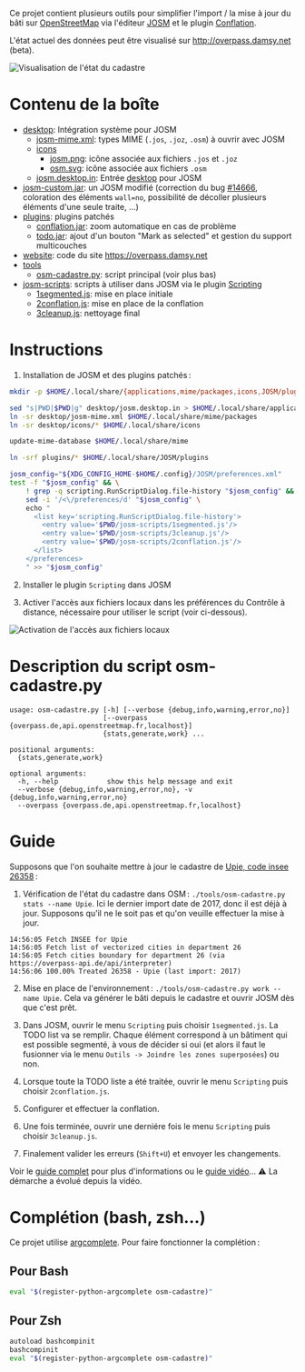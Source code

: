 Ce projet contient plusieurs outils pour simplifier l'import / la mise à jour du bâti sur [OpenStreetMap](https://openstreetmap.org) via l'éditeur [JOSM](https://josm.openstreetmap.de/) et le plugin [Conflation](http://wiki.openstreetmap.org/wiki/JOSM/Plugins/Conflation).

L'état actuel des données peut être visualisé sur http://overpass.damsy.net (beta).

![Visualisation de l'état du cadastre](https://user-images.githubusercontent.com/1451988/26934158-d6e63858-4c68-11e7-8cd8-534718e6b3f6.png)

# Contenu de la boîte

 * [desktop](./desktop): Intégration système pour JOSM
   * [josm-mime.xml](./desktop/josm-mime.xml): types MIME (`.jos`, `.joz`, `.osm`) à ouvrir avec JOSM
   * [icons](./desktop/icons)
     * [josm.png](./desktop/icons/josm.png): icône associée aux fichiers `.jos` et `.joz`
     * [osm.svg](./desktop/icons/osm.svg): icône associée aux fichiers `.osm`
   * [josm.desktop.in](./desktop/josm.desktop.in): Entrée [desktop](https://standards.freedesktop.org/desktop-entry-spec/latest/) pour JOSM
 * [josm-custom.jar](./josm-custom.jar): un JOSM modifié (correction du bug [#14666](https://josm.openstreetmap.de/ticket/14666), coloration des éléments `wall=no`, possibilité de décoller plusieurs éléments d'une seule traite, …)
 * [plugins](./plugins): plugins patchés
   * [conflation.jar](./plugins/conflation.jar): zoom automatique en cas de problème
   * [todo.jar](./plugins/todo.jar): ajout d'un bouton "Mark as selected" et gestion du support multicouches
 * [website](./website): code du site https://overpass.damsy.net
 * [tools](./tools)
   * [osm-cadastre.py](./tools/osm-cadastre.py): script principal (voir plus bas)
 * [josm-scripts](./josm-scripts): scripts à utiliser dans JOSM via le plugin [Scripting](http://wiki.openstreetmap.org/wiki/JOSM/Plugins/Scripting)
   * [1segmented.js](./js/1segmented.js): mise en place initiale
   * [2conflation.js](./js/2conflation.js): mise en place de la conflation
   * [3cleanup.js](./js/3cleanup.js): nettoyage final

# Instructions

1. Installation de JOSM et des plugins patchés :
```bash
mkdir -p $HOME/.local/share/{applications,mime/packages,icons,JOSM/plugins}

sed "s|PWD|$PWD|g" desktop/josm.desktop.in > $HOME/.local/share/applications/josm.desktop
ln -sr desktop/josm-mime.xml $HOME/.local/share/mime/packages
ln -sr desktop/icons/* $HOME/.local/share/icons

update-mime-database $HOME/.local/share/mime

ln -srf plugins/* $HOME/.local/share/JOSM/plugins

josm_config="${XDG_CONFIG_HOME-$HOME/.config}/JOSM/preferences.xml"
test -f "$josm_config" && \
    ! grep -q scripting.RunScriptDialog.file-history "$josm_config" && \
    sed -i '/<\/preferences/d' "$josm_config" \
    echo "
      <list key='scripting.RunScriptDialog.file-history'>
        <entry value='$PWD/josm-scripts/1segmented.js'/>
        <entry value='$PWD/josm-scripts/3cleanup.js'/>
        <entry value='$PWD/josm-scripts/2conflation.js'/>
      </list>
    </preferences>
    " >> "$josm_config"
```

2. Installer le plugin `Scripting` dans JOSM

3. Activer l'accès aux fichiers locaux dans les préférences du Contrôle à distance, nécessaire pour utiliser le script (voir ci-dessous).

![Activation de l'accès aux fichiers locaux](https://user-images.githubusercontent.com/1451988/26930245-137b43fa-4c5d-11e7-8445-5508278ef958.png)

# Description du script osm-cadastre.py

```
usage: osm-cadastre.py [-h] [--verbose {debug,info,warning,error,no}]
                       [--overpass {overpass.de,api.openstreetmap.fr,localhost}]
                       {stats,generate,work} ...

positional arguments:
  {stats,generate,work}

optional arguments:
  -h, --help            show this help message and exit
  --verbose {debug,info,warning,error,no}, -v {debug,info,warning,error,no}
  --overpass {overpass.de,api.openstreetmap.fr,localhost}
```

# Guide

Supposons que l'on souhaite mettre à jour le cadastre de [Upie, code insee 26358](http://www.openstreetmap.org/relation/83680) :

1. Vérification de l'état du cadastre dans OSM : `./tools/osm-cadastre.py stats --name Upie`.
    Ici le dernier import date de 2017, donc il est déjà à jour. Supposons qu'il ne le soit pas et qu'on veuille effectuer la mise à jour.
>
    14:56:05 Fetch INSEE for Upie
    14:56:05 Fetch list of vectorized cities in department 26
    14:56:05 Fetch cities boundary for department 26 (via https://overpass-api.de/api/interpreter)
    14:56:06 100.00% Treated 26358 - Upie (last import: 2017)


2. Mise en place de l'environnement : `./tools/osm-cadastre.py work --name Upie`. Cela va générer le bâti depuis le cadastre et ouvrir JOSM dès que c'est prêt.

3. Dans JOSM, ouvrir le menu `Scripting` puis choisir `1segmented.js`. La TODO list va se remplir. Chaque élément correspond à un bâtiment qui est possible segmenté, à vous de décider si oui (et alors il faut le fusionner via le menu `Outils -> Joindre les zones superposées`) ou non.

4. Lorsque toute la TODO liste a été traitée, ouvrir le menu `Scripting` puis choisir `2conflation.js`.

5. Configurer et effectuer la conflation.

6. Une fois terminée, ouvrir une derniére fois le menu `Scripting` puis choisir `3cleanup.js`.

7. Finalement valider les erreurs (`Shift+U`) et envoyer les changements.

Voir le [guide complet](https://wiki.openstreetmap.org/wiki/WikiProject_France/Cadastre/Import_semi-automatique_des_b%C3%A2timents#Utilisation_du_plugin_.C2.ABConflation.C2.BB_dans_JOSM) pour plus d'informations ou le [guide vidéo](https://www.youtube.com/watch?v=8n34tYJXnEI)… ⚠ La démarche a évolué depuis la vidéo.

# Complétion (bash, zsh…)

Ce projet utilise [argcomplete](https://github.com/kislyuk/argcomplete). Pour faire fonctionner la complétion :

## Pour Bash

```sh
eval "$(register-python-argcomplete osm-cadastre)"
```

## Pour Zsh

```sh
autoload bashcompinit
bashcompinit
eval "$(register-python-argcomplete osm-cadastre)"
```
